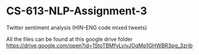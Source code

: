 # CS-613-NLP-Assignment-3
Twitter sentiment analysis (HIN-ENG code mixed tweets)

All the files can be found at this google drive folder https://drive.google.com/open?id=1StoTBMfyLvivJOqMp1GHWBR3pg_3zrjb
